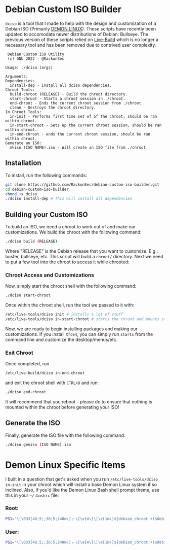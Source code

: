 # Debian Custom ISO Builder
`dciso` is a tool that I made to help with the design and customization of a Debian ISO (Primarily [DEMON LINUX](https://demonlinux.com/)). These scripts have recently been updated to accomodate newer distributions of Debian: Bullseye. The previous version of these scripts relied on [Live-Build](https://live-team.pages.debian.net/live-manual/html/live-manual/index.en.html) which is no longer a necessary tool and has been removed due to contrived user complexity. 

```
 Debian Custom ISO Utility
 (c) GNU 2022 - @RackunSec

Usage: ./dciso (args)

Arguments:
Dependencies:
  install-dep - Install all dciso dependencies.
Chroot Tools:
  build-chroot (RELEASE) - Build the chroot directory.
  start-chroot - Starts a chroot session in ./chroot.
  end-chroot - Ends the current chroot session from ./chroot
  clean - Destroys the chroot directory.
In Chroot Tools:
  in-init - Performs first time set of of the chroot, should be ran within chroot.
  in-start-chroot - Sets up the current chroot session, should be ran within chroot.
  in-end-chroot - ends the current chroot session, should be ran within chroot.
Generate an ISO:
  mkiso (ISO NAME).iso - Will create an ISO file from ./chroot
```
## Installation
To install, run the following commands:
```bash
git clone https://github.com/RackunSec/debian-custom-iso-builder.git
cd debian-custom-iso-builder
chmod +x dciso
./dciso install-dep # This will install all dependencies
```
## Building your Custom ISO
To build an ISO, we need a chroot to work out of and make our customizations. We build the chroot with the following command:
```bash
./dciso build (RELEASE) 
```
Where "RELEASE" is the Debian release that you want to customize. E.g.: buster, bullseye, etc. This script will build a `chroot/` directory. Next we need to put a few tool into the chroot to access it while chrooted:

### Chroot Access and Customizations
Now, simply start the chroot shell with the following command:
```bash
./dciso start-chroot
```
Once within the chroot shell, run the tool we passed to it with:
```bash
/etc/live-tools/dciso init # installs a lot of stuff
/etc/live-tools/dciso in-start-chroot # starts the chroot and mounts stuff for x11
```
Now, we are ready to begin installing packages and making our customizations. If you install `Xfce4`, you can simply run `startx` from the command line and customize the desktop/menus/etc.
### Exit Chroot
Once completed, run 
```bash
/etc/live-build/dciso in-end-chroot
```
and exit the chroot shell with `CTRL+D` and run:
```bash
./dciso end-chroot
```
It will recommend that you reboot - please do to ensure that nothing is mounted within the chroot before generating your ISO!
## Generate the ISO
Finally, generate the ISO file with the following command:
```bash
./dciso geniso (ISO NAME).iso
```

# Demon Linux Specific Items
I built in a question that get's asked when you run `/etc/live-tools/dciso in-init` in your chroot which will install a base Demon Linux system if so inclined. Also, if you'd like the Demon Linux Bash shell prompt theme, use this in your `~/.bashrc` file:
### Root:
```bash
PS1='\[\033[48;5;;38;5;240m\]╭╴\[\e[m\]\[\e[1m\]${debian_chroot:+($debian_chroot)}\[\e[m\]\u\[\e[m\]\[\033[48;5;;38;5;243m\]＠\[\e[1m\]\[\e[m\]\h\[\e[m\]\[\033[48;5;;38;5;249m\]\[\033[48;5;;38;5;239m\]\[[\033[48;5;;38;5;243m\]\D{%m/%d/%Y %H:%M:%S}\[\033[48;5;;38;5;239m\]]\[\033[48;5;;38;5;240m\[\e[m\]\n\[\033[48;5;;38;5;239m\]╰⌊\[\e[m\]\[\033[48;5;;38;5;247m\]\w\[\e[m\]\[\033[48;5;;38;5;239m\]⌋\[\033[00m\]\[\033[48;5;;38;5;196m\]→ \[\e[m\] ';
```
### User:
```bash
PS1='\[\033[48;5;;38;5;240m\]╭╴\[\e[m\]\[\e[1m\]${debian_chroot:+($debian_chroot)}\[\e[m\]\u\[\e[m\]\[\033[48;5;;38;5;243m\]＠\[\e[m\]\h\[\e[m\]\[\033[48;5;;38;5;249m\]\[\033[48;5;;38;5;239m\]\[[\033[48;5;;38;5;243m\]\D{%m/%d/%Y %H:%M:%S}\[\033[48;5;;38;5;239m\]]\[\033[48;5;;38;5;240m\[\e[m\]\n\[\033[48;5;;38;5;239m\]╰⌊\[\e[m\]\[\033[48;5;;38;5;247m\]\w\[\e[m\]\[\033[48;5;;38;5;239m\]⌋\[\033[00m\]→  ';
```
